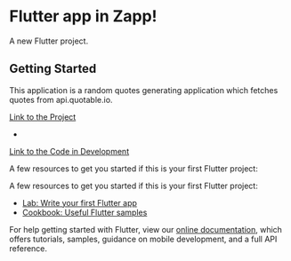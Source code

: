 # Flutter app in Zapp!

A new Flutter project.

## Getting Started

This application is a random quotes generating application which fetches quotes from api.quotable.io.

[Link to the Project](https://zf1k06wyf1l0.zapp.page/#/)

-
[Link to the Code in Development](https://zf1k06wyf1l0.zapp.page/#/)

A few resources to get you started if this is your first Flutter project:

A few resources to get you started if this is your first Flutter project:

- [Lab: Write your first Flutter app](https://flutter.dev/docs/get-started/codelab)
- [Cookbook: Useful Flutter samples](https://flutter.dev/docs/cookbook)

For help getting started with Flutter, view our
[online documentation](https://flutter.dev/docs), which offers tutorials,
samples, guidance on mobile development, and a full API reference.
